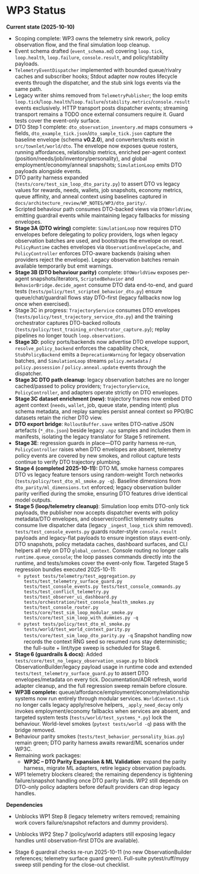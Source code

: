 # WP3 Status

**Current state (2025-10-10)**
- Scoping complete: WP3 owns the telemetry sink rework, policy observation flow, and the final simulation loop cleanup.
- Event schema drafted (`event_schema.md`) covering `loop.tick`, `loop.health`, `loop.failure`, `console.result`, and policy/stability payloads.
- `TelemetryEventDispatcher` implemented with bounded queue/rivalry caches and subscriber hooks; Stdout adapter now routes lifecycle events through the dispatcher, and the stub sink logs events via the same path.
- Legacy writer shims removed from `TelemetryPublisher`; the loop emits `loop.tick`/`loop.health`/`loop.failure`/`stability.metrics`/`console.result` events exclusively. HTTP transport posts dispatcher events; streaming transport remains a TODO once external consumers require it. Guard tests cover the event-only surface.
- DTO Step 1 complete: `dto_observation_inventory.md` maps consumers → fields, `dto_example_tick.json`/`dto_sample_tick.json` capture the baseline envelope (schema **v0.2.0**), and converters/tests exist in `src/townlet/world/dto`. The envelope now exposes queue rosters, running affordances, relationship metrics, enriched per-agent context (position/needs/job/inventory/personality), and global employment/economy/anneal snapshots; `SimulationLoop` emits DTO payloads alongside events.
- DTO parity harness expanded (`tests/core/test_sim_loop_dto_parity.py`) to assert DTO vs legacy values for rewards, needs, wallets, job snapshots, economy metrics, queue affinity, and anneal context using baselines captured in `docs/architecture_review/WP_NOTES/WP3/dto_parity/`.
- Scripted behaviour path consumes DTO-backed views via `DTOWorldView`, emitting guardrail events while maintaining legacy fallbacks for missing envelopes.
- **Stage 3A (DTO wiring)** complete: `SimulationLoop` now requires DTO envelopes before delegating to policy providers, logs when legacy observation batches are used, and bootstraps the envelope on reset. `PolicyRuntime` caches envelopes via `ObservationEnvelopeCache`, and `PolicyController` enforces DTO-aware backends (raising when providers reject the envelope). Legacy observation batches remain available temporarily but emit warnings.
- **Stage 3B (DTO behaviour parity)** complete: `DTOWorldView` exposes per-agent snapshots/iterators, `ScriptedBehavior` and `BehaviorBridge.decide_agent` consume DTO data end-to-end, and guard tests (`tests/policy/test_scripted_behavior_dto.py`) ensure queue/chat/guardrail flows stay DTO-first (legacy fallbacks now log once when exercised).
- Stage 3C in progress: `TrajectoryService` consumes DTO envelopes (`tests/policy/test_trajectory_service_dto.py`) and the training orchestrator captures DTO-backed rollouts (`tests/policy/test_training_orchestrator_capture.py`); replay pipelines no longer touch `loop.observations`.
- **Stage 3D**: policy ports/backends now advertise DTO envelope support, `resolve_policy_backend` enforces the capability check, `StubPolicyBackend` emits a `DeprecationWarning` for legacy observation batches, and `SimulationLoop` streams `policy.metadata` / `policy.possession` / `policy.anneal.update` events through the dispatcher.
- **Stage 3C DTO path cleanup**: legacy observation batches are no longer cached/passed to policy providers; `TrajectoryService`, `PolicyController`, and adapters operate strictly on DTO envelopes.
- **Stage 3C dataset enrichment (new)**: trajectory frames now embed DTO agent context (`needs`, `wallet`, job, queue state, pending intent) plus schema metadata, and replay samples persist anneal context so PPO/BC datasets retain the richer DTO view.
- **DTO export bridge**: `RolloutBuffer.save` writes DTO-native JSON artefacts (`*_dto.json`) beside legacy `.npz` samples and includes them in manifests, isolating the legacy translator for Stage 5 retirement.
- **Stage 3E**: regression guards in place—DTO parity harness re-run, `PolicyController` raises when DTO envelopes are absent, telemetry policy events are covered by new smokes, and rollout capture tests continue to verify DTO trajectory plumbing.
- **Stage 4 (completed 2025-10-11):** DTO ML smoke harness compares DTO vs legacy feature tensors using random-weight Torch networks (`tests/policy/test_dto_ml_smoke.py -q`). Baseline dimensions from `dto_parity/ml_dimensions.txt` enforced; legacy observation builder parity verified during the smoke, ensuring DTO features drive identical model outputs.
- **Stage 5 (loop/telemetry cleanup)**: Simulation loop emits DTO-only tick payloads, the publisher now accepts dispatcher events with policy metadata/DTO envelopes, and observer/conflict telemetry suites consume live dispatcher data (legacy `_ingest_loop_tick` shim removed). `tests/test_console_events.py` guards router-style `console.result` payloads and legacy-flat payloads to ensure ingestion stays event-only. DTO snapshots, policy metadata caches, dashboard surfaces, and CLI helpers all rely on DTO `global_context`. Console routing no longer calls `runtime.queue_console`; the loop passes commands directly into the runtime, and tests/smokes cover the event-only flow. Targeted Stage 5 regression bundles executed 2025-10-11:
  - `pytest tests/telemetry/test_aggregation.py tests/test_telemetry_surface_guard.py tests/test_console_events.py tests/test_console_commands.py tests/test_conflict_telemetry.py tests/test_observer_ui_dashboard.py tests/orchestration/test_console_health_smokes.py tests/test_console_router.py tests/core/test_sim_loop_modular_smoke.py tests/core/test_sim_loop_with_dummies.py -q`
  - `pytest tests/policy/test_dto_ml_smoke.py tests/world/test_world_context_parity.py tests/core/test_sim_loop_dto_parity.py -q`
  Snapshot handling now records the context RNG seed so resumed runs stay deterministic; the full-suite + lint/type sweep is scheduled for Stage 6.
- **Stage 6 (guardrails & docs)**: Added `tests/core/test_no_legacy_observation_usage.py` to block ObservationBuilder/legacy payload usage in runtime code and extended `tests/test_telemetry_surface_guard.py` to assert DTO envelopes/metadata on every tick. Documentation/ADR refresh, world adapter cleanup, and the full regression sweep remain before closure.
- **WP3B complete:** queue/affordance/employment/economy/relationship systems now run entirely through modular services. `WorldContext.tick` no longer calls legacy apply/resolve helpers, `_apply_need_decay` only invokes employment/economy fallbacks when services are absent, and targeted system tests (`tests/world/test_systems_*.py`) lock the behaviour. World-level smokes (`pytest tests/world -q`) pass with the bridge removed.
- Behaviour parity smokes (`tests/test_behavior_personality_bias.py`) remain green; DTO parity harness awaits reward/ML scenarios under WP3C.
- Remaining work packages:
  - **WP3C – DTO Parity Expansion & ML Validation**: expand the parity harness, migrate ML adapters, retire legacy observation payloads.
- WP1 telemetry blockers cleared; the remaining dependency is tightening failure/snapshot handling once DTO parity lands. WP2 still depends on DTO-only policy adapters before default providers can drop legacy handles.

**Dependencies**
- Unblocks WP1 Step 8 (legacy telemetry writers removed; remaining work covers failure/snapshot refactors and dummy providers).
- Unblocks WP2 Step 7 (policy/world adapters still exposing legacy handles until observation-first DTOs are available).

- Stage 6 guardrail checks re-run 2025-10-11 (no new ObservationBuilder references; telemetry surface guard green). Full-suite pytest/ruff/mypy sweep still pending for the close-out checklist.
